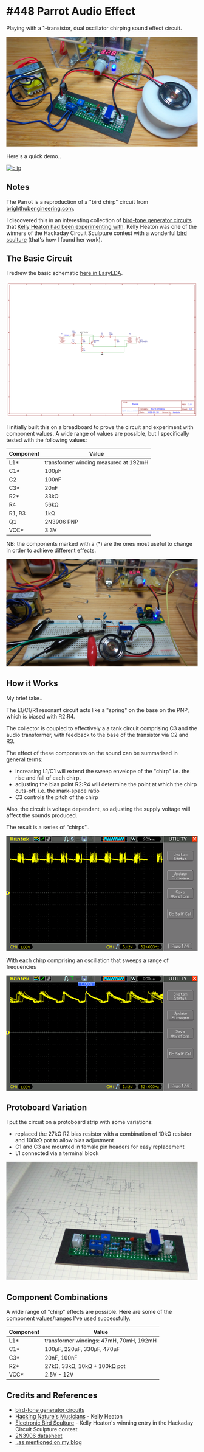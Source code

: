 # #448 Parrot Audio Effect

Playing with a 1-transistor, dual oscillator chirping sound effect circuit.

![Build](./assets/Parrot_build.jpg?raw=true)

Here's a quick demo..

[![clip](https://img.youtube.com/vi/9vkSytXmmKg/0.jpg)](https://www.youtube.com/watch?v=9vkSytXmmKg)

## Notes

The Parrot is a reproduction of a "bird chirp" circuit from
[brighthubengineering.com](https://www.brighthubengineering.com/diy-electronics-devices/120896-simple-bird-tone-generator-circuits-explained/).

I discovered this in an interesting collection of
[bird-tone generator circuits](https://www.brighthubengineering.com/diy-electronics-devices/120896-simple-bird-tone-generator-circuits-explained/)
that [Kelly Heaton had been experimenting with](https://hackaday.io/project/161443-hacking-natures-musicians).
Kelly Heaton was one of the winners of the Hackaday Circuit Sculpture contest with a wonderful [bird sculture](https://hackaday.io/project/163201-electronic-sculpture)
(that's how I found her work).


## The Basic Circuit

I redrew the basic schematic [here in EasyEDA](https://easyeda.com/tardate/parrot).

![Schematic](./assets/Parrot_schematic.png?raw=true)

I initially built this on a breadboard to prove the circuit and experiment with component values.
A wide range of values are possible, but I specifically tested with the following values:

| Component | Value                                 |
|-----------|---------------------------------------|
| L1*       | transformer winding measured at 192mH |
| C1*       | 100µF                                 |
| C2        | 100nF                                 |
| C3*       | 20nF                                  |
| R2*       | 33kΩ                                  |
| R4        | 56kΩ                                  |
| R1, R3    | 1kΩ                                   |
| Q1        | 2N3906 PNP                            |
| VCC*      | 3.3V                                  |

NB: the components marked with a (*) are the ones most useful to change in order to achieve different effects.

![Parrot_bb_build](./assets/Parrot_bb_build.jpg?raw=true)


## How it Works

My brief take..

The L1/C1/R1 resonant circuit acts like a "spring" on the base on the PNP, which is biased with R2:R4.

The collector is coupled to effectively a a tank circuit comprising C3 and the audio transformer,
with feedback to the base of the transistor via C2 and R3.

The effect of these components on the sound can be summarised in general terms:

* increasing L1/C1 will extend the sweep envelope of the "chirp" i.e. the rise and fall of each chirp.
* adjusting the bias point R2:R4 will determine the point at which the chirp cuts-off. i.e. the mark-space ratio
* C3 controls the pitch of the chirp

Also, the circuit is voltage dependant, so adjusting the supply voltage will affect the sounds produced.


The result is a series of "chirps"..

![scope_series](./assets/scope_series.gif?raw=true)

With each chirp comprising an oscillation that sweeps a range of frequencies

![scope_detail](./assets/scope_detail.gif?raw=true)


## Protoboard Variation

I put the circuit on a protoboard strip with some variations:

* replaced the 27kΩ R2 bias resistor with a combination of 10kΩ resistor and 100kΩ pot to allow bias adjustment
* C1 and C3 are mounted in female pin headers for easy replacement
* L1 connected via a terminal block

![Parrot_protoboard_layout](./assets/Parrot_protoboard_layout.jpg?raw=true)


## Component Combinations

A wide range of "chirp" effects are possible. Here are some of the component values/ranges I've used successfully.

| Component | Value                                   |
|-----------|-----------------------------------------|
| L1*       | transformer windings: 47mH, 70mH, 192mH |
| C1*       | 100µF, 220µF, 330µF, 470µF              |
| C3*       | 20nF, 100nF                             |
| R2*       | 27kΩ, 33kΩ, 10kΩ + 100kΩ pot            |
| VCC*      | 2.5V - 12V                              |


## Credits and References

* [bird-tone generator circuits](https://www.brighthubengineering.com/diy-electronics-devices/120896-simple-bird-tone-generator-circuits-explained/)
* [Hacking Nature's Musicians](https://hackaday.io/project/161443-hacking-natures-musicians) - Kelly Heaton
* [Electronic Bird Sculture](https://hackaday.io/project/163201-electronic-sculpture) - Kelly Heaton's winning entry in the Hackaday Circuit Sculpture contest
* [2N3906 datasheet](https://www.futurlec.com/Transistors/2N3906.shtml)
* [..as mentioned on my blog](https://blog.tardate.com/2019/01/leap449-parrot-sound-effects.html)

